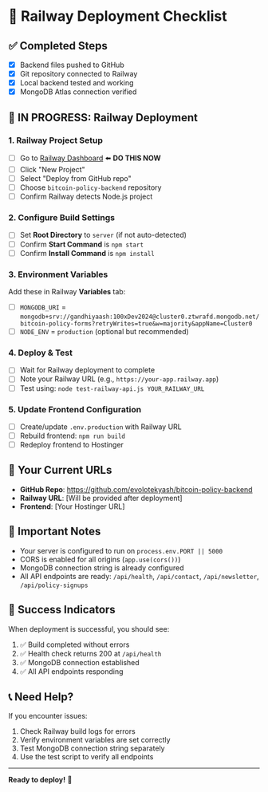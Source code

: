 # 🚂 Railway Deployment Checklist

## ✅ Completed Steps
- [x] Backend files pushed to GitHub
- [x] Git repository connected to Railway
- [x] Local backend tested and working
- [x] MongoDB Atlas connection verified

## 🎯 IN PROGRESS: Railway Deployment

### 1. Railway Project Setup
- [ ] Go to [Railway Dashboard](https://railway.app/dashboard) ⬅️ **DO THIS NOW**
- [ ] Click "New Project"
- [ ] Select "Deploy from GitHub repo"
- [ ] Choose `bitcoin-policy-backend` repository
- [ ] Confirm Railway detects Node.js project

### 2. Configure Build Settings
- [ ] Set **Root Directory** to `server` (if not auto-detected)
- [ ] Confirm **Start Command** is `npm start`
- [ ] Confirm **Install Command** is `npm install`

### 3. Environment Variables
Add these in Railway **Variables** tab:
- [ ] `MONGODB_URI` = `mongodb+srv://gandhiyaash:100xDev2024@cluster0.ztwrafd.mongodb.net/bitcoin-policy-forms?retryWrites=true&w=majority&appName=Cluster0`
- [ ] `NODE_ENV` = `production` (optional but recommended)

### 4. Deploy & Test
- [ ] Wait for Railway deployment to complete
- [ ] Note your Railway URL (e.g., `https://your-app.railway.app`)
- [ ] Test using: `node test-railway-api.js YOUR_RAILWAY_URL`

### 5. Update Frontend Configuration
- [ ] Create/update `.env.production` with Railway URL
- [ ] Rebuild frontend: `npm run build`
- [ ] Redeploy frontend to Hostinger

## 🔗 Your Current URLs
- **GitHub Repo**: https://github.com/evolotekyash/bitcoin-policy-backend
- **Railway URL**: [Will be provided after deployment]
- **Frontend**: [Your Hostinger URL]

## 🚨 Important Notes
- Your server is configured to run on `process.env.PORT || 5000`
- CORS is enabled for all origins (`app.use(cors())`)
- MongoDB connection string is already configured
- All API endpoints are ready: `/api/health`, `/api/contact`, `/api/newsletter`, `/api/policy-signups`

## 🎯 Success Indicators
When deployment is successful, you should see:
1. ✅ Build completed without errors
2. ✅ Health check returns 200 at `/api/health`
3. ✅ MongoDB connection established
4. ✅ All API endpoints responding

## 📞 Need Help?
If you encounter issues:
1. Check Railway build logs for errors
2. Verify environment variables are set correctly
3. Test MongoDB connection string separately
4. Use the test script to verify all endpoints

---
**Ready to deploy!** 🚀
